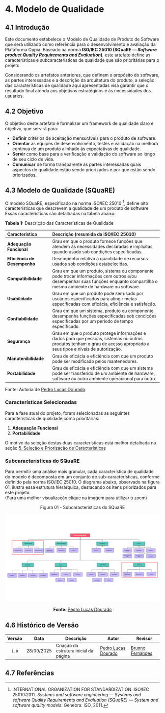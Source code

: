 # 4. Modelo de Qualidade

## 4.1 Introdução

Este documento estabelece o Modelo de Qualidade de Produto de Software que será utilizado como referência para o desenvolvimento e avaliação da Plataforma Oppia. Baseado na norma **ISO/IEC 25010 (SQuaRE — *Software product Quality Requirements and Evaluation*)**, este artefato define as características e subcaracterísticas de qualidade que são prioritárias para o projeto.

Considerando os artefatos anteriores, que definem o propósito do software, as partes interessadas e a descrição da arquitetura do produto, a seleção das características de qualidade aqui apresentadas visa garantir que o resultado final atenda aos objetivos estratégicos e às necessidades dos usuários.

## 4.2 Objetivo

O objetivo deste artefato é formalizar um framework de qualidade claro e objetivo, que servirá para:

* **Definir** critérios de aceitação mensuráveis para o produto de software.
* **Orientar** as equipes de desenvolvimento, testes e validação na melhora continua de um produto alinhado às expectativas de qualidade.
* **Servir** como base para a verificação e validação do software ao longo de seu ciclo de vida.
* **Comunicar** de forma transparente às partes interessadas quais aspectos de qualidade estão sendo priorizados e por que estão sendo priorizados.

## 4.3 Modelo de Qualidade (SQuaRE)

O modelo SQuaRE, especificado na norma ISO/IEC 25010 [^1], define oito características que descrevem a qualidade de um produto de software. Essas características são detalhadas na tabela abaixo:

<div class="center">

  <p class="figure-title"><strong>Tabela 1:</strong> Descrição das Características de Qualidade</p>

  <table>
    <thead>
      <tr>
        <th style="text-align: left;">Característica</th>
        <th style="text-align: left;">Descrição (resumida da ISO/IEC 25010)</th>
      </tr>
    </thead>
    <tbody>
      <tr>
        <td style="text-align: left;"><strong>Adequação Funcional</strong></td>
        <td style="text-align: left;">Grau em que o produto fornece funções que atendem às necessidades declaradas e implícitas quando usado sob condições especificadas.</td>
      </tr>
      <tr>
        <td style="text-align: left;"><strong>Eficiência de Desempenho</strong></td>
        <td style="text-align: left;">Desempenho relativo à quantidade de recursos usados sob condições estabelecidas.</td>
      </tr>
      <tr>
        <td style="text-align: left;"><strong>Compatibilidade</strong></td>
        <td style="text-align: left;">Grau em que um produto, sistema ou componente pode trocar informações com outros e/ou desempenhar suas funções enquanto compartilha o mesmo ambiente de hardware ou software.</td>
      </tr>
      <tr>
        <td style="text-align: left;"><strong>Usabilidade</strong></td>
        <td style="text-align: left;">Grau em que um produto pode ser usado por usuários especificados para atingir metas especificadas com eficácia, eficiência e satisfação.</td>
      </tr>
      <tr>
        <td style="text-align: left;"><strong>Confiabilidade</strong></td>
        <td style="text-align: left;">Grau em que um sistema, produto ou componente desempenha funções especificadas sob condições especificadas por um período de tempo especificado.</td>
      </tr>
      <tr>
        <td style="text-align: left;"><strong>Segurança</strong></td>
        <td style="text-align: left;">Grau em que o produto protege informações e dados para que pessoas, sistemas ou outros produtos tenham o grau de acesso apropriado a seus tipos e níveis de autorização.</td>
      </tr>
      <tr>
        <td style="text-align: left;"><strong>Manutenibilidade</strong></td>
        <td style="text-align: left;">Grau de eficácia e eficiência com que um produto pode ser modificado pelos mantenedores.</td>
      </tr>
      <tr>
        <td style="text-align: left;"><strong>Portabilidade</strong></td>
        <td style="text-align: left;">Grau de eficácia e eficiência com que um sistema pode ser transferido de um ambiente de hardware, software ou outro ambiente operacional para outro.</td>
      </tr>
    </tbody>
  </table>

  <p class="figure-source">Fonte: Autoria de <a href="https://github.com/pedrolucasdourado" target="_blank">Pedro Lucas Dourado</a></p>

</div>

### Características Selecionadas

Para a fase atual do projeto, foram selecionadas as seguintes características de qualidade como prioritárias:

1.  **Adequação Funcional**
2.  **Portabilidade**

O motivo da seleção destas duas características está melhor detalhada na seção [5. Seleção e Priorização de Características](./05_selecao.md)

### Subcaracterísticas do SQuaRE

Para permitir uma análise mais granular, cada característica de qualidade do modelo é decomposta em um conjunto de sub-características, conforme definido pela norma ISO/IEC 25010.  O diagrama abaixo, observado na figura 01, ilustra essa estrutura hierárquica, destacando os itens priorizados para este projeto.
<br>(Para uma melhor visualização clique na imagem para utilizar o zoom)



<p align="center"> Figura 01 -  Subcaracterísticas do SQuaRE </a> </p>


![Diagrama Subcaracterísticas SQuaRE](../assets/images/square.png)

<p align="center"><b>Fonte: </b> <a href="https://github.com/pedrolucasdourado">Pedro Lucas Dourado</a></p>



## 4.6 Histórico de Versão


| Versão | Data       | Descrição                              | Autor                                                       | Revisor |
| :----: | ---------- | -------------------------------------- | ----------------------------------------------------------- | ------- |
| `1.0`  | 28/09/2025 | Criação da estrutura inicial da página | [Pedro Lucas Dourado](https://github.com/pedrolucasdourado) | [Brunno Fernandes](https://github.com/brunnoff) |

## 4.7 Referências

[^1]: INTERNATIONAL ORGANIZATION FOR STANDARDIZATION. ISO/IEC 25010:2011. *Systems and software engineering — Systems and software Quality Requirements and Evaluation (SQuaRE) — System and software quality models*. Genebra: ISO, 2011.
